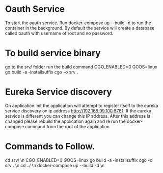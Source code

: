 # Oauth Service
To start the oauth service. Run docker-compose up --build -d to run the container in the background.
By default the service will create a database called oauth with username of root and no password.

# To build service binary
go to the srv/ folder
run the build command
    CGO_ENABLED=0 GOOS=linux go build -a -installsuffix cgo -o srv .


# Eureka Service discovery
On application init the application will attempt to register itself to the eureka service discovery
on ip address http://192.168.99.100:8761. If the eureka service is different you can change this
IP address. After this address is changed please rebuild the application again and re run the docker-compose
command from the root of the application

# Commands to Follow.

cd srv/ \n
CGO_ENABLED=0 GOOS=linux go build -a -installsuffix cgo -o srv . \n
cd ../ \n
docker-compose up --build -d \n
